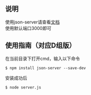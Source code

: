 ## 说明
使用json-server请查看[文档](https://github.com/typicode/json-server)  
使用默认端口3000即可

## 使用指南（对应D组版）
在当前目录下打开cmd，输入以下命令
```
$ npm install json-server --save-dev
```
安装成功后
```
$ node server.js
```